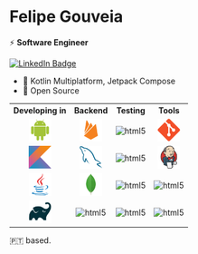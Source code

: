 # Felipe Gouveia

⚡ **Software Engineer**

[![LinkedIn Badge](https://img.shields.io/badge/-LinkedIn-blue?style=for-the-badge&logo=linkedin&logoColor=white)](https://linkedin.com/in/gouveiafelipe)

- 🌱 Kotlin Multiplatform, Jetpack Compose
- 💟 Open Source

<table style="width:100%">
  <tr>
    <th>Developing in</th>
    <th>Backend</th>
    <th>Testing</th>
    <th>Tools</th>
  </tr>
  <tr>
    <td align="center"><img src="https://raw.githubusercontent.com/devicons/devicon/master/icons/android/android-plain.svg" alt="html5"  width="40" height="40"/></td>
    <td align="center"><img src="https://raw.githubusercontent.com/devicons/devicon/master/icons/firebase/firebase-plain.svg" alt="html5"  width="40" height="40"/></td>
    <td align="center"><img src="https://junit.org/junit5/assets/img/junit5-logo.png" alt="html5"  width="40" height="40"/></td>
     <td align="center"><img src="https://raw.githubusercontent.com/devicons/devicon/master/icons/git/git-original.svg" alt="html5"  width="40" height="40"/></td>
  </tr>
  <tr>
    <td align="center"><img src="https://raw.githubusercontent.com/devicons/devicon/master/icons/kotlin/kotlin-original.svg" alt="html5"  width="40" height="40"/></td>
    <td align="center"><img src="https://raw.githubusercontent.com/devicons/devicon/master/icons/mysql/mysql-plain.svg" alt="html5"  width="40" height="40"/></td>
    <td align="center"><img src="https://miro.medium.com/max/283/0*Wpt99FItjbBvzrgL.png" alt="html5"  width="40" height="40"/></td>
    <td align="center"><img src="https://raw.githubusercontent.com/devicons/devicon/master/icons/jenkins/jenkins-original.svg" alt="html5"  width="40" height="40"/></td>
  </tr>
  <tr>
    <td align="center"><img src="https://raw.githubusercontent.com/devicons/devicon/master/icons/java/java-original.svg" alt="html5"  width="40" height="40"/></td>
    <td align="center"><img src="https://raw.githubusercontent.com/devicons/devicon/master/icons/mongodb/mongodb-original.svg" alt="html5"  width="40" height="40"/></td>
    <td align="center"><img src="https://miro.medium.com/max/590/1*Yenm3nPIxBQTHBs1fUzaUQ.png" alt="html5"  width="40" height="40"/></td>
    <td align="center"><img src="https://cdn.zeplin.io/assets/lp/img/icZeplin.svg" alt="html5"  width="40" height="40"/></td>
  </tr>
  <tr>
    <td align="center"><img src="https://raw.githubusercontent.com/devicons/devicon/master/icons/gradle/gradle-plain.svg" alt="html5"  width="40" height="40"/></td>
    <td align="center"><img src="https://upload.wikimedia.org/wikipedia/commons/thumb/9/97/Sqlite-square-icon.svg/1200px-Sqlite-square-icon.svg.png" alt="html5"  width="40" height="40"/></td>
    <td align="center"><img src="https://static.javatpoint.com/tutorial/mockito/images/mockito.png" alt="html5"  width="40" height="40"/></td>
    <td align="center"><img src="https://user-images.githubusercontent.com/15472/41327135-e4bf090c-6eca-11e8-9b76-032e8e2b0707.png" alt="html5"  width="40" height="40"/></td>
  </tr>
  
  
  
</table>

🇵🇹 based.

<!--
**felipe-gouveia/felipe-gouveia** is a ✨ _special_ ✨ repository because its `README.md` (this file) appears on your GitHub profile.

Here are some ideas to get you started:

- 🔭 I’m currently working on ...
- 🌱 I’m currently learning ...
- 👯 I’m looking to collaborate on ...
- 🤔 I’m looking for help with ...
- 💬 Ask me about ...
- 📫 How to reach me: ...
- 😄 Pronouns: ...
- ⚡ Fun fact: ...
-->
